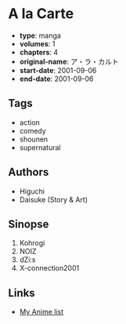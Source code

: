 # A la Carte

-   **type**: manga
-   **volumes**: 1
-   **chapters**: 4
-   **original-name**: ア・ラ・カルト
-   **start-date**: 2001-09-06
-   **end-date**: 2001-09-06

## Tags

-   action
-   comedy
-   shounen
-   supernatural

## Authors

-   Higuchi
-   Daisuke (Story & Art)

## Sinopse

1. Kohrogi
2. NOIZ
3. dZi:s
4. X-connection2001

## Links

-   [My Anime list](https://myanimelist.net/manga/19479/A_la_Carte)
